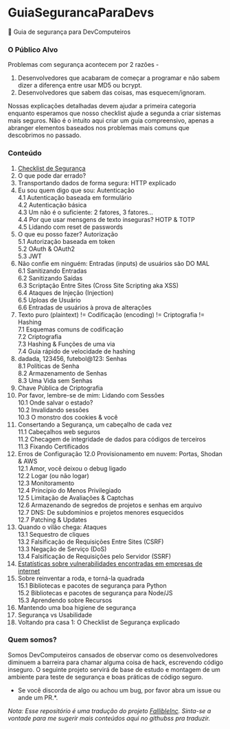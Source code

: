 # GuiaSegurancaParaDevs
:notebook: Guia de segurança para DevComputeiros

### O Público Alvo

Problemas com segurança acontecem por 2 razões - 

1. Desenvolvedores que acabaram de começar a programar e não sabem dizer a diferença entre usar MD5 ou bcrypt.
2. Desenvolvedores que sabem das coisas, mas esquecem/ignoram.

Nossas explicações detalhadas devem ajudar a primeira categoria enquanto esperamos que nosso checklist ajude a segunda a criar sistemas mais seguros. Não é o intuito aqui criar um guia compreensivo, apenas a abranger elementos baseados nos problemas mais comuns que descobrimos no passado.



### Conteúdo

1. [Checklist de Segurança](security-checklist.md)
2. O que pode dar errado?
3. Transportando dados de forma segura: HTTP explicado
4. Eu sou quem digo que sou: Autenticação 	
4.1 Autenticação baseada em formulário			
4.2 Autenticação básica			
4.3 Um não é o suficiente: 2 fatores, 3 fatores... 			
4.4 Por que usar mensgens de texto inseguras? HOTP & TOTP 		
4.5 Lidando com reset de passwords 		
5. O que eu posso fazer? Autorização	
5.1 Autorização baseada em token	
5.2 OAuth & OAuth2  	
5.3 JWT	
6. Não confie em ninguém: Entradas (inputs) de usuários são DO MAL	
6.1 Sanitizando Entradas  	
6.2 Sanitizando Saídas 	
6.3 Scriptação Entre Sites (Cross Site Scripting aka XSS)  	
6.4 Ataques de Injeção (Injection) 		
6.5 Uploas de Usuário 	
6.6 Entradas de usuários à prova de alterações 	
7. Texto puro (plaintext) != Codificação (encoding) != Criptografia  != Hashing  	
7.1 Esquemas comuns de codificação 		
7.2 Criptografia 	
7.3 Hashing & Funções de uma via 	
7.4 Guia rápido de velocidade de hashing 	
8. dadada, 123456, futebol@123: Senhas 	
8.1 Políticas de Senha 			
8.2 Armazenamento de Senhas  	
8.3 Uma Vida sem Senhas 	
9. Chave Pública de Criptografia  	
10. Por favor, lembre-se de mim: Lidando com Sessões 		
10.1 Onde salvar o estado?   		
10.2 Invalidando sessões   	
10.3 O monstro dos cookies & você 	
11. Consertando a Segurança, um cabeçalho de cada vez  	
11.1 Cabeçalhos web seguros 	
11.2 Checagem de integridade de dados para códigos de terceiros 	
11.3 Fixando Certificados 	
12. Erros de Configuração 
12.0 Provisionamento em nuvem: Portas, Shodan & AWS 	
12.1 Amor, você deixou o debug ligado 	
12.2 Logar (ou não logar) 	
12.3 Monitoramento  	
12.4 Princípio do Menos Privilegiado 	
12.5 Limitação de Avaliações & Captchas  	
12.6 Armazenando de segredos de projetos e senhas em arquivo 	
12.7 DNS: De subdomínios e projetos menores esquecidos  	
12.7 Patching & Updates  	
13. Quando o vilão chega: Ataques 	
13.1 Sequestro de cliques 	
13.2 Falsificação de Requisições Entre Sites (CSRF) 	
13.3 Negação de Serviço (DoS) 	
13.4 Falsificação de Requisições pelo Servidor (SSRF) 	
14. [Estatísticas sobre vulnerabilidades encontradas em empresas de internet](vulnerabilities-stats.md)    
15. Sobre reinventar a roda, e torná-la quadrada 		
15.1 Bibliotecas e pacotes de segurança para Python  	
15.2 Bibliotecas e pacotes de segurança para Node/JS 	
15.3 Aprendendo sobre Recursos 
16. Mantendo uma boa higiene de segurança 
17. Segurança vs Usabilidade 
18. Voltando pra casa 1: O Checklist de Segurança explicado 
 



### Quem somos?

Somos DevComputeiros cansados de observar como os desenvolvedores diminuem a barreira para chamar alguma coisa de hack, escrevendo código inseguro. O seguinte projeto servirá de base de estudo e montagem de um ambiente para teste de segurança e boas práticas de código seguro.

* Se você discorda de algo ou achou um bug, por favor abra um issue ou ande um PR.*.

*Nota: Esse repositório é uma tradução do projeto [FallibleInc](https://github.com/FallibleInc/security-guide-for-developersFail). Sinta-se a vontade para me sugerir mais conteúdos aqui no githubss pra traduzir.*
